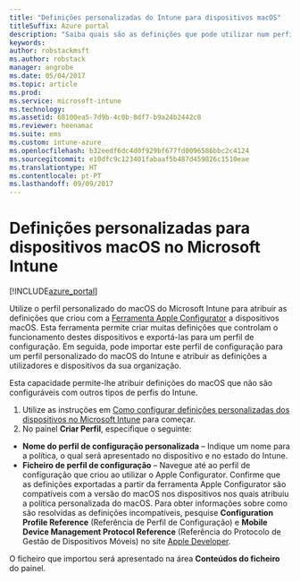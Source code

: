 ```yaml
---
title: "Definições personalizadas do Intune para dispositivos macOS"
titleSuffix: Azure portal
description: "Saiba quais são as definições que pode utilizar num perfil personalizado do Mac OS.\""
keywords: 
author: robstackmsft
ms.author: robstack
manager: angrobe
ms.date: 05/04/2017
ms.topic: article
ms.prod: 
ms.service: microsoft-intune
ms.technology: 
ms.assetid: 68100ea5-7d9b-4c0b-8df7-b9a24b2442c8
ms.reviewer: heenamac
ms.suite: ems
ms.custom: intune-azure
ms.openlocfilehash: b32eedf6dc4d0f929bf677fd0096586bbc2c4124
ms.sourcegitcommit: e10dfc9c123401fabaaf5b487d459826c1510eae
ms.translationtype: HT
ms.contentlocale: pt-PT
ms.lasthandoff: 09/09/2017
---
```

# <a name="custom-settings-for-macos-devices-in-microsoft-intune"></a>Definições personalizadas para dispositivos macOS no Microsoft Intune

[!INCLUDE[azure_portal](./includes/azure_portal.md)]

Utilize o perfil personalizado do macOS do Microsoft Intune para atribuir as definições que criou com a [Ferramenta Apple Configurator](https://itunes.apple.com/app/apple-configurator-2/id1037126344?mt=12) a dispositivos macOS. Esta ferramenta permite criar muitas definições que controlam o funcionamento destes dispositivos e exportá-las para um perfil de configuração. Em seguida, pode importar este perfil de configuração para um perfil personalizado do macOS do Intune e atribuir as definições a utilizadores e dispositivos da sua organização.

Esta capacidade permite-lhe atribuir definições do macOS que não são configuráveis com outros tipos de perfis do Intune.


1. Utilize as instruções em [Como configurar definições personalizadas dos dispositivos no Microsoft Intune](custom-settings-configure.md) para começar.
2. No painel **Criar Perfil**, especifique o seguinte:

- **Nome do perfil de configuração personalizada** – Indique um nome para a política, o qual será apresentado no dispositivo e no estado do Intune.
- **Ficheiro de perfil de configuração** – Navegue até ao perfil de configuração que criou ao utilizar o Apple Configurator.
Confirme que as definições exportadas a partir da ferramenta Apple Configurator são compatíveis com a versão do macOS nos dispositivos nos quais atribuiu a política personalizada do macOS. Para obter informações sobre como são resolvidas as definições incompatíveis, pesquise **Configuration Profile Reference** (Referência de Perfil de Configuração) e **Mobile Device Management Protocol Reference** (Referência do Protocolo de Gestão de Dispositivos Móveis) no site [Apple Developer](https://developer.apple.com/).

O ficheiro que importou será apresentado na área **Conteúdos do ficheiro** do painel.
